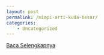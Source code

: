 ```yaml
---
layout: post
permalink: /mimpi-arti-kuda-besar/
categories:
    - Uncategorized
---
```


[Baca Selengkapnya](/08)